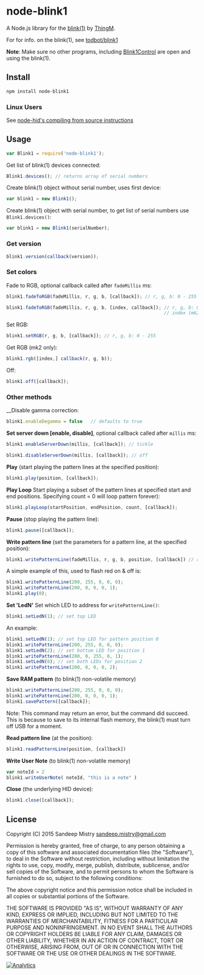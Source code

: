 # node-blink1

A Node.js library for the
[blink(1)](http://www.kickstarter.com/projects/thingm/blink1-the-usb-rgb-led)
by [ThingM](http://thingm.com).

For for info. on the blink(1), see [todbot/blink1](https://github.com/todbot/blink1)

**Note**: Make sure no other programs, including [Blink1Control](https://blink1.thingm.com/blink1control/) are open and using the blink(1).

## Install

```sh
npm install node-blink1
```

### Linux Users

See [node-hid's compiling from source instructions](https://github.com/node-hid/node-hid#compiling-from-source)

## Usage

```javascript
var Blink1 = require('node-blink1');
```

Get list of blink(1) devices connected:

```javascript
Blink1.devices(); // returns array of serial numbers
```

Create blink(1) object without serial number, uses first device:

```javascript
var blink1 = new Blink1();
```

Create blink(1) object with serial number, to get list of serial numbers use
`Blink1.devices()`:

```javascript
var blink1 = new Blink1(serialNumber);
```

### Get version

```javascript
blink1.version(callback(version));
```

### Set colors

Fade to RGB, optional callback called after `fadeMillis` ms:

```javascript
blink1.fadeToRGB(fadeMillis, r, g, b, [callback]); // r, g, b: 0 - 255

blink1.fadeToRGB(fadeMillis, r, g, b, [index, callback]); // r, g, b: 0 - 255
                                                          // index (mk2 only): 0 - 2
```

Set RGB:

```javascript
blink1.setRGB(r, g, b, [callback]); // r, g, b: 0 - 255
```

Get RGB (mk2 only):

```javascript
blink1.rgb([index,] callback(r, g, b));
```

Off:

```javascript
blink1.off([callback]);
```

### Other methods
__Disable gamma correction:
```javascript
blink1.enableDegamma = false   // defaults to true
```

__Set server down [enable, disable]__, optional callback called after `millis` ms:

```javascript
blink1.enableServerDown(millis, [callback]); // tickle

blink1.disableServerDown(millis, [callback]); // off
```

__Play__ (start playing the pattern lines at the specified position):

```javascript
blink1.play(position, [callback]);
```

__Play Loop__
Start playing a subset of the pattern lines at specified start and end positions. Specifying count = 0 will loop pattern forever):

```javascript
blink1.playLoop(startPosition, endPosition, count, [callback]);
```

__Pause__ (stop playing the pattern line):

```javascript
blink1.pause([callback]);
```

__Write pattern line__
(set the parameters for a pattern line, at the specified position):

```javascript
blink1.writePatternLine(fadeMillis, r, g, b, position, [callback]) // r, g, b: 0 - 255
````

A simple example of this, used to flash red on & off is:

```javascript
blink1.writePatternLine(200, 255, 0, 0, 0);
blink1.writePatternLine(200, 0, 0, 0, 1);
blink1.play(0);
```

__Set 'LedN'__ Set which LED to address for `writePatternLine()`:

```javascript
blink1.setLedN(1); // set top LED
```

An example:

```javascript
blink1.setLedN(1); // set top LED for pattern position 0
blink1.writePatternLine(200, 255, 0, 0, 0);
blink1.setLedN(2); // set bottom LED for position 1
blink1.writePatternLine(200, 0, 255, 0, 1);
blink1.setLedN(0); // set both LEDs for position 2
blink1.writePatternLine(200, 0, 0, 0, 2);
```

__Save RAM pattern__ (to blink(1) non-volatile memory)

```js
blink1.writePatternLine(200, 255, 0, 0, 0);
blink1.writePatternLine(200, 0, 0, 0, 1);
blink1.savePattern([callback]);
```
Note: This command may return an error, but the command did succeed.
This is because to save to its internal flash memory, the blink(1) must
turn off USB for a moment.

__Read pattern line__ (at the position):

```javascript
blink1.readPatternLine(position, [callback])
```

__Write User Note__ (to blink(1) non-volatile memory)

```js
var noteId = 2
blink1.writeUserNote( noteId, "this is a note" )
```

__Close__ (the underlying HID device):

```js
blink1.close([callback]);
```

## License

Copyright (C) 2015 Sandeep Mistry <sandeep.mistry@gmail.com>

Permission is hereby granted, free of charge, to any person obtaining a copy of
this software and associated documentation files (the "Software"), to deal in
the Software without restriction, including without limitation the rights to
use, copy, modify, merge, publish, distribute, sublicense, and/or sell copies of
the Software, and to permit persons to whom the Software is furnished to do so,
subject to the following conditions:

The above copyright notice and this permission notice shall be included in all
copies or substantial portions of the Software.

THE SOFTWARE IS PROVIDED "AS IS", WITHOUT WARRANTY OF ANY KIND, EXPRESS OR
IMPLIED, INCLUDING BUT NOT LIMITED TO THE WARRANTIES OF MERCHANTABILITY, FITNESS
FOR A PARTICULAR PURPOSE AND NONINFRINGEMENT. IN NO EVENT SHALL THE AUTHORS OR
COPYRIGHT HOLDERS BE LIABLE FOR ANY CLAIM, DAMAGES OR OTHER LIABILITY, WHETHER
IN AN ACTION OF CONTRACT, TORT OR OTHERWISE, ARISING FROM, OUT OF OR IN
CONNECTION WITH THE SOFTWARE OR THE USE OR OTHER DEALINGS IN THE SOFTWARE.

[![Analytics](https://ga-beacon.appspot.com/UA-56089547-1/sandeepmistry/node-blink1?pixel)](https://github.com/igrigorik/ga-beacon)
